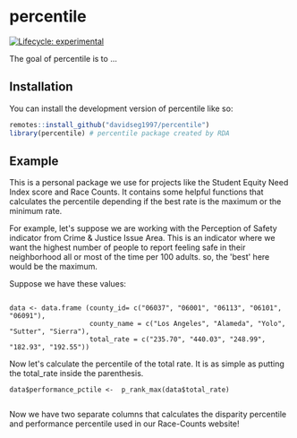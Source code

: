 
# percentile

<!-- badges: start -->
[![Lifecycle: experimental](https://img.shields.io/badge/lifecycle-experimental-orange.svg)](https://lifecycle.r-lib.org/articles/stages.html#experimental)
<!-- badges: end -->

The goal of percentile is to ...

## Installation

You can install the development version of percentile like so:

``` r
remotes::install_github("davidseg1997/percentile")
library(percentile) # percentile package created by RDA

```

## Example

This is a personal package we use for projects like the Student Equity Need Index score and Race Counts. It contains some helpful functions that calculates the percentile depending if the best rate is the maximum or the minimum rate.

For example, let's suppose we are working with the Perception of Safety indicator from Crime & Justice Issue Area. This is an indicator where we want the highest number of people to report feeling safe in their neighborhood all or most of the time per 100 adults. so, the 'best' here would be the maximum. 

Suppose we have these values: 

```{r}

data <- data.frame (county_id= c("06037", "06001", "06113", "06101", "06091"),
                    county_name = c("Los Angeles", "Alameda", "Yolo", "Sutter", "Sierra"),
                    total_rate = c("235.70", "440.03", "248.99", "182.93", "192.55"))

```


Now let's calculate the percentile of the total rate. It is as simple as putting the total_rate inside the parenthesis.

```{r}
data$performance_pctile <-  p_rank_max(data$total_rate)
  

```


Now we have two separate columns that calculates the disparity percentile and performance percentile used in our Race-Counts website!



